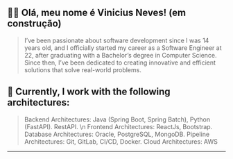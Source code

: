 ## :man_technologist: Olá, meu nome é <strong>Vinicius Neves! (em construção)</strong>

> I’ve been passionate about software development since I was 14 years old, and I officially started my career as a Software Engineer at 22,
> after graduating with a Bachelor’s degree in Computer Science.
> Since then, I’ve been dedicated to creating innovative and efficient solutions that solve real-world problems.

## 🚀 Currently, I work with the following architectures:

> Backend Architectures: Java (Spring Boot, Spring Batch), Python (FastAPI). RestAPI. \n
> Frontend Architectures: ReactJs, Bootstrap.
> Database Architectures: Oracle, PostgreSQL, MongoDB.
> Pipeline Architectures: Git, GitLab, CI/CD, Docker.
> Cloud Architectures: AWS

----
